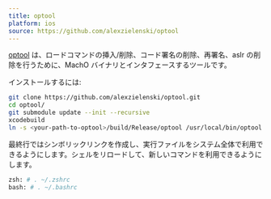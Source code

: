 ```yaml
---
title: optool
platform: ios
source: https://github.com/alexzielenski/optool
---
```


[optool](https://github.com/alexzielenski/optool) は、ロードコマンドの挿入/削除、コード署名の削除、再署名、aslr の削除を行うために、MachO バイナリとインタフェースするツールです。

インストールするには:

```bash
git clone https://github.com/alexzielenski/optool.git
cd optool/
git submodule update --init --recursive
xcodebuild
ln -s <your-path-to-optool>/build/Release/optool /usr/local/bin/optool
```

最終行ではシンボリックリンクを作成し、実行ファイルをシステム全体で利用できるようにします。シェルをリロードして、新しいコマンドを利用できるようにします。

```bash
zsh: # . ~/.zshrc
bash: # . ~/.bashrc
```
